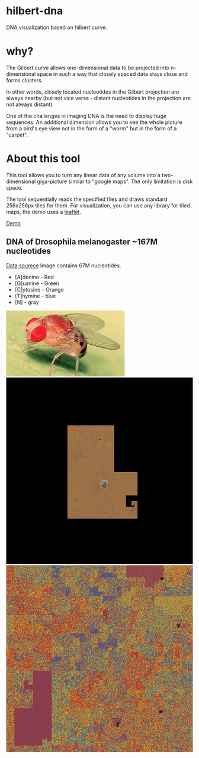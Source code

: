 # hilbert-dna

DNA visualization based on hilbert curve.

# why?

The Gilbert curve allows one-dimensional data to be projected into n-dimensional space in such a way that closely spaced data stays close and forms clusters.

In other words, closely located nucleotides in the Gilbert projection are always nearby (but not vice versa - distant nucleotides in the projection are not always distant)

One of the challenges in imaging DNA is the need to display huge sequences. An additional dimension allows you to see the whole picture from a bird's eye view not in the form of a "worm" but in the form of a "carpet".

# About this tool

This tool allows you to turn any linear data of any volume into a two-dimensional giga-picture similar to "google maps". The only limitation is disk space.

The tool sequentially reads the specified files and draws standard 256x256px tiles for them. For visualization, you can use any library for tiled maps, the demo uses a <a href="https://leafletjs.com">leaflet</a>.

<a href="https://peko.github.io/hilbert-dna/maps/GCA_015852585.1/index.html">Demo</a>

DNA of Drosophila melanogaster ~167M nucleotides
------------------------------------------------

<a href="https://www.ncbi.nlm.nih.gov/genome/47?genome_assembly_id=1508903">Data sourece</a> Image contains 67M nucleotides.

- [A]denine - Red
- [G]uanine - Green
- [C]ytosine - Orange
- [T]hymine - blue
- [N] - gray

<a href="https://www.ncbi.nlm.nih.gov/genome/47?genome_assembly_id=1508903">
<img src="img/fruit-fly.jpg" />
</a>

<img src="img/preview.gif" />
<img src="img/preview.png" />


